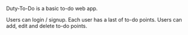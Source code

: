Duty-To-Do is a basic to-do web app.

Users can login / signup.
Each user has a last of to-do points.
Users can add, edit and delete to-do points.
